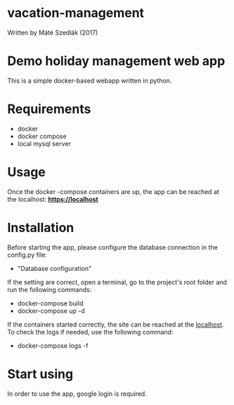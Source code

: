 # vacation-management
Written by Máté Szedlák (2017)

Demo holiday management web app
==========
This is a simple docker-based webapp written in python.

# Requirements
* docker
* docker compose
* local mysql server


# Usage
Once the docker -compose containers are up, the app can be reached at the localhost:
[**https://localhost**](https://localhost)

# Installation
Before starting the app, please configure the database connection in the config.py file:
* "Database configuration"

If the setting are correct, open a terminal, go to the project's root folder and run the following commands:
* docker-compose build
* docker-compose up -d

If the containers started correctly, the site can be reached at the [localhost](https://localhost).
To check the logs if needed, use the following command:
* docker-compose logs -f

# Start using
In order to use the app, google login is required.